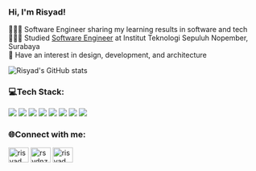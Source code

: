 ### Hi, I'm Risyad!

🧑🏻‍💻 Software Engineer sharing my learning results in software and tech<br/>
🧑🏻‍🎓 Studied [Software Engineer](https://youtu.be/KXxCkeu-5ks?si=ikGKKA7apm18hBWo) at Institut Teknologi Sepuluh Nopember, Surabaya<br/>
📝 Have an interest in design, development, and architecture<br/>

![Risyad's GitHub stats](https://github-readme-stats.vercel.app/api?username=risyadna29&show_icons=true&theme=algolia)

<h3 align="left">💻Tech Stack:</h3>
<img src="https://img.shields.io/badge/MySQL-005C84?style=for-the-badge&logo=mysql&logoColor=white" /> <img src="https://img.shields.io/badge/phpmyadmin-6C78AF?style=for-the-badge&logo=phpmyadmin&logoColor=white" /> <img src="https://img.shields.io/badge/Express%20js-000000?style=for-the-badge&logo=express&logoColor=white" /> <img src="https://img.shields.io/badge/next%20js-000000?style=for-the-badge&logo=nextdotjs&logoColor=white" /> <img src="https://img.shields.io/badge/C-00599C?style=for-the-badge&logo=c&logoColor=white" /> <img src="https://img.shields.io/badge/C%23-239120?style=for-the-badge&logo=csharp&logoColor=white" /> <img src="https://img.shields.io/badge/JavaScript-323330?style=for-the-badge&logo=javascript&logoColor=F7DF1E" /> <img src="https://img.shields.io/badge/TypeScript-007ACC?style=for-the-badge&logo=typescript&logoColor=white" />

<h3 align="left">🌐Connect with me:</h3>
<p align="left">
<a href="https://linkedin.com/in/risyad nazhir aqila" target="blank"><img align="center" src="https://raw.githubusercontent.com/rahuldkjain/github-profile-readme-generator/master/src/images/icons/Social/linked-in-alt.svg" alt="risyad nazhir aqila" height="30" width="40" /></a>
<a href="https://instagram.com/rsydnzh" target="blank"><img align="center" src="https://raw.githubusercontent.com/rahuldkjain/github-profile-readme-generator/master/src/images/icons/Social/instagram.svg" alt="rsydnzh" height="30" width="40" /></a>
<a href="https://www.youtube.com/c/risyad nazhir" target="blank"><img align="center" src="https://raw.githubusercontent.com/rahuldkjain/github-profile-readme-generator/master/src/images/icons/Social/youtube.svg" alt="risyad nazhir" height="30" width="40" /></a>
</p>
<!---

risyadna29/risyadna29 is a ✨ special ✨ repository because its `README.md` (this file) appears on your GitHub profile.
You can click the Preview link to take a look at your changes.
--->
